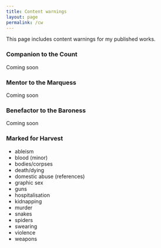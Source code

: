 ```yaml
---
title: Content warnings
layout: page
permalink: /cw
---
```


This page includes content warnings for my published works.

### Companion to the Count

Coming soon

### Mentor to the Marquess

Coming soon

### Benefactor to the Baroness

Coming soon

### Marked for Harvest

* ableism
* blood (minor)
* bodies/corpses
* death/dying
* domestic abuse (references)
* graphic sex
* guns
* hospitalisation
* kidnapping
* murder
* snakes
* spiders
* swearing
* violence
* weapons